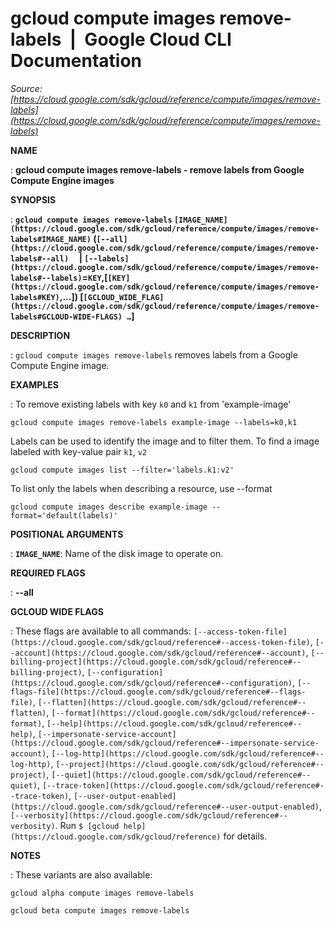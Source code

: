 # gcloud compute images remove-labels  |  Google Cloud CLI Documentation

*Source: [https://cloud.google.com/sdk/gcloud/reference/compute/images/remove-labels](https://cloud.google.com/sdk/gcloud/reference/compute/images/remove-labels)*

**NAME**

: **gcloud compute images remove-labels - remove labels from Google Compute Engine images**

**SYNOPSIS**

: **`gcloud compute images remove-labels` `[IMAGE_NAME](https://cloud.google.com/sdk/gcloud/reference/compute/images/remove-labels#IMAGE_NAME)` (`[--all](https://cloud.google.com/sdk/gcloud/reference/compute/images/remove-labels#--all)`     | `[--labels](https://cloud.google.com/sdk/gcloud/reference/compute/images/remove-labels#--labels)`=`KEY`,[`[KEY](https://cloud.google.com/sdk/gcloud/reference/compute/images/remove-labels#KEY)`,…]) [`[GCLOUD_WIDE_FLAG](https://cloud.google.com/sdk/gcloud/reference/compute/images/remove-labels#GCLOUD-WIDE-FLAGS) …`]**

**DESCRIPTION**

: `gcloud compute images remove-labels` removes labels from a Google
Compute Engine image.

**EXAMPLES**

: To remove existing labels with key ``k0`` and
``k1`` from 'example-image'

```
gcloud compute images remove-labels example-image --labels=k0,k1
```

Labels can be used to identify the image and to filter them. To find a image
labeled with key-value pair ``k1``,
``v2``

```
gcloud compute images list --filter='labels.k1:v2'
```

To list only the labels when describing a resource, use --format

```
gcloud compute images describe example-image --format='default(labels)'
```

**POSITIONAL ARGUMENTS**

: **`IMAGE_NAME`**:
Name of the disk image to operate on.

**REQUIRED FLAGS**

: **--all**

**GCLOUD WIDE FLAGS**

: These flags are available to all commands: `[--access-token-file](https://cloud.google.com/sdk/gcloud/reference#--access-token-file)`,
`[--account](https://cloud.google.com/sdk/gcloud/reference#--account)`, `[--billing-project](https://cloud.google.com/sdk/gcloud/reference#--billing-project)`,
`[--configuration](https://cloud.google.com/sdk/gcloud/reference#--configuration)`,
`[--flags-file](https://cloud.google.com/sdk/gcloud/reference#--flags-file)`,
`[--flatten](https://cloud.google.com/sdk/gcloud/reference#--flatten)`, `[--format](https://cloud.google.com/sdk/gcloud/reference#--format)`, `[--help](https://cloud.google.com/sdk/gcloud/reference#--help)`, `[--impersonate-service-account](https://cloud.google.com/sdk/gcloud/reference#--impersonate-service-account)`,
`[--log-http](https://cloud.google.com/sdk/gcloud/reference#--log-http)`,
`[--project](https://cloud.google.com/sdk/gcloud/reference#--project)`, `[--quiet](https://cloud.google.com/sdk/gcloud/reference#--quiet)`, `[--trace-token](https://cloud.google.com/sdk/gcloud/reference#--trace-token)`, `[--user-output-enabled](https://cloud.google.com/sdk/gcloud/reference#--user-output-enabled)`,
`[--verbosity](https://cloud.google.com/sdk/gcloud/reference#--verbosity)`.
Run `$ [gcloud help](https://cloud.google.com/sdk/gcloud/reference)` for details.

**NOTES**

: These variants are also available:

```
gcloud alpha compute images remove-labels
```

```
gcloud beta compute images remove-labels
```